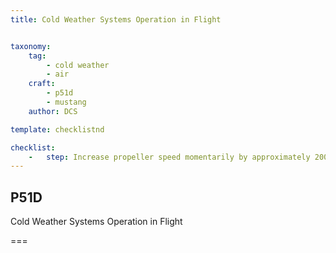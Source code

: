 ```yaml
---
title: Cold Weather Systems Operation in Flight


taxonomy:
    tag:
        - cold weather
        - air
    craft:
        - p51d
        - mustang
    author: DCS

template: checklistnd

checklist:
    -   step: Increase propeller speed momentarily by approximately 200 RPM every half hour to ensure continued governing at extremely low temperatures. Return to desired cruising RPM as soon as the tachometer indicates proper governing. 
---
```


## P51D 
Cold Weather Systems Operation in Flight 

===



